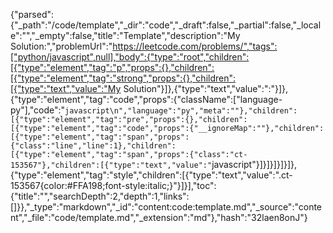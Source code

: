 {"parsed":{"_path":"/code/template","_dir":"code","_draft":false,"_partial":false,"_locale":"","_empty":false,"title":"Template","description":"My Solution:","problemUrl":"https://leetcode.com/problems/","tags":["python/javascript",null],"body":{"type":"root","children":[{"type":"element","tag":"p","props":{},"children":[{"type":"element","tag":"strong","props":{},"children":[{"type":"text","value":"My Solution"}]},{"type":"text","value":":"}]},{"type":"element","tag":"code","props":{"className":["language-py"],"code":"```javascript\n","language":"py","meta":""},"children":[{"type":"element","tag":"pre","props":{},"children":[{"type":"element","tag":"code","props":{"__ignoreMap":""},"children":[{"type":"element","tag":"span","props":{"class":"line","line":1},"children":[{"type":"element","tag":"span","props":{"class":"ct-153567"},"children":[{"type":"text","value":"```javascript"}]}]}]}]}]},{"type":"element","tag":"style","children":[{"type":"text","value":".ct-153567{color:#FFA198;font-style:italic;}"}]}],"toc":{"title":"","searchDepth":2,"depth":1,"links":[]}},"_type":"markdown","_id":"content:code:template.md","_source":"content","_file":"code/template.md","_extension":"md"},"hash":"32laen8onJ"}